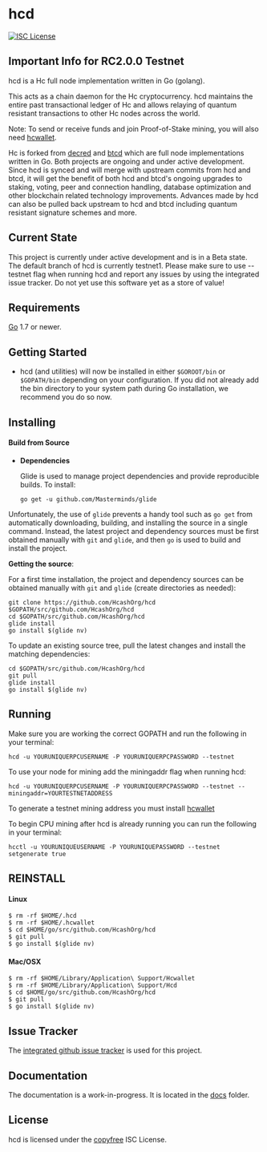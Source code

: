 hcd
====

[![ISC License](http://img.shields.io/badge/license-ISC-blue.svg)](http://copyfree.org)

## Important Info for RC2.0.0 Testnet
hcd is a Hc full node implementation written in Go (golang).

This acts as a chain daemon for the Hc cryptocurrency.
hcd maintains the entire past transactional ledger of Hc and allows
 relaying of quantum resistant transactions to other Hc nodes across the world.

Note: To send or receive funds and join Proof-of-Stake mining, you will also need
[hcwallet](https://github.com/HcashOrg/hcwallet).

Hc is forked from [decred](https://github.com/decred) and [btcd](https://github.com/btcsuite/btcd) which are full node implementations written in Go. Both projects are ongoing and under active development. Since hcd is synced and will merge with upstream commits from hcd and btcd, it will get the benefit of both hcd and btcd's ongoing upgrades to staking, voting, peer and connection handling, database optimization and other blockchain related technology improvements. Advances made by hcd can also be pulled back upstream to hcd and btcd including quantum resistant signature schemes and more.

## Current State
This project is currently under active development and is in a Beta state. The default branch of hcd is currently testnet1. Please make sure to use --testnet flag when running hcd and report any issues by using the integrated issue tracker. Do not yet use this software yet as a store of value!

## Requirements

[Go](http://golang.org) 1.7 or newer.

## Getting Started

- hcd (and utilities) will now be installed in either ```$GOROOT/bin``` or
  ```$GOPATH/bin``` depending on your configuration.  If you did not already
  add the bin directory to your system path during Go installation, we
  recommend you do so now.

## Installing

#### Build from Source

- **Dependencies**

  Glide is used to manage project dependencies and provide reproducible builds.
  To install:

  `go get -u github.com/Masterminds/glide`

Unfortunately, the use of `glide` prevents a handy tool such as `go get` from
automatically downloading, building, and installing the source in a single
command.  Instead, the latest project and dependency sources must be first
obtained manually with `git` and `glide`, and then `go` is used to build and
install the project.

**Getting the source**:

For a first time installation, the project and dependency sources can be
obtained manually with `git` and `glide` (create directories as needed):

```
git clone https://github.com/HcashOrg/hcd $GOPATH/src/github.com/HcashOrg/hcd
cd $GOPATH/src/github.com/HcashOrg/hcd
glide install
go install $(glide nv)
```

To update an existing source tree, pull the latest changes and install the
matching dependencies:

```
cd $GOPATH/src/github.com/HcashOrg/hcd
git pull
glide install
go install $(glide nv)
```

## Running

Make sure you are working the correct GOPATH and run the following in your terminal:

```
hcd -u YOURUNIQUERPCUSERNAME -P YOURUNIQUERPCPASSWORD --testnet
```

To use your node for mining add the miningaddr flag when running hcd:

```
hcd -u YOURUNIQUERPCUSERNAME -P YOURUNIQUERPCPASSWORD --testnet --miningaddr=YOURTESTNETADDRESS
```

To generate a testnet mining address you must install [hcwallet](https://github.com/HcashOrg/hcwallet)

To begin CPU mining after hcd is already running you can run the following in your terminal:

```
hcctl -u YOURUNIQUEUSERNAME -P YOURUNIQUEPASSWORD --testnet setgenerate true
```

## REINSTALL

#### Linux

```
$ rm -rf $HOME/.hcd
$ rm -rf $HOME/.hcwallet
$ cd $HOME/go/src/github.com/HcashOrg/hcd
$ git pull
$ go install $(glide nv)
```

#### Mac/OSX
```
$ rm -rf $HOME/Library/Application\ Support/Hcwallet
$ rm -rf $HOME/Library/Application\ Support/Hcd
$ cd $HOME/go/src/github.com/HcashOrg/hcd
$ git pull
$ go install $(glide nv)
```

## Issue Tracker

The [integrated github issue tracker](https://github.com/HcashOrg/hcd/issues)
is used for this project.

## Documentation

The documentation is a work-in-progress.  It is located in the [docs](https://github.com/HcashOrg/hcd/tree/master/docs) folder.

## License

hcd is licensed under the [copyfree](http://copyfree.org) ISC License.
